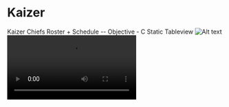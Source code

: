 # Kaizer
Kaizer Chiefs Roster + Schedule
-- Objective - C Static Tableview 
![Alt text](https://www.ithimba365.win/kchiefs/images/home3.png "Home")  
![Alt text](https://www.ithimba365.win/kchiefs/kaizer.mov
 "Home")  

